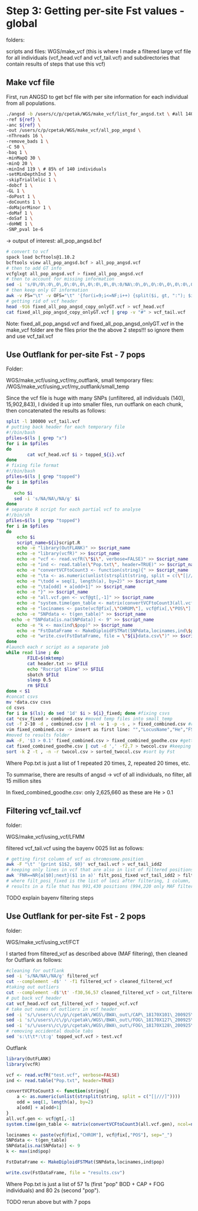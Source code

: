 # Step 3: Getting per-site Fst values - global

folders:  

scripts and files: WGS/make_vcf (this is where I made a filtered large vcf file for all individuals (vcf_head.vcf and vcf_tail.vcf) and subdirectories that contain results of steps that use this vcf)

## Make vcf file

First, run ANGSD to get bcf file with per site information for each individual from all populations.


```bash
./angsd -b /users/c/p/cpetak/WGS/make_vcf/list_for_angsd.txt \ #all 140 individuals!!!
-ref ${ref} \
-anc ${ref} \
-out /users/c/p/cpetak/WGS/make_vcf/all_pop_angsd \
-nThreads 16 \
-remove_bads 1 \
-C 50 \
-baq 1 \
-minMapQ 30 \
-minQ 20 \
-minInd 119 \ # 85% of 140 individuals
-setMinDepthInd 3 \
-skipTriallelic 1 \
-dobcf 1 \
-GL 1 \
-doPost 1 \
-doCounts 1 \
-doMajorMinor 1 \
-doMaf 1 \
-doSaf 1 \
-doHWE 1 \
-SNP_pval 1e-6
```

-> output of interest: all_pop_angsd.bcf

```bash
# convert to vcf
spack load bcftools@1.10.2
bcftools view all_pop_angsd.bcf > all_pop_angsd.vcf
# then to add GT info
vcfglxgt all_pop_angsd.vcf > fixed_all_pop_angsd.vcf
# then to account for missing information
sed -i 's/0\/0\:0\,0\,0\:0\,0\,0\:0\,0\,0\:0/NA\:0\,0\,0\:0\,0\,0\:0\,0\,0\:0/g' fixed_all_pop_angsd_copy.vcf
# then keep only GT information
awk -v FS="\t" -v OFS="\t" '{for(i=9;i<=NF;i++) {split($i, gt, ":"); $i=gt[1]} print}' fixed_all_pop_angsd_copy.vcf > fixed_all_pop_angsd_copy_onlyGT.vcf
# getting rid of vcf header
head -916 fixed_all_pop_angsd_copy_onlyGT.vcf > vcf_head.vcf
cat fixed_all_pop_angsd_copy_onlyGT.vcf | grep -v "#" > vcf_tail.vcf 
```

Note:  fixed_all_pop_angsd.vcf and fixed_all_pop_angsd_onlyGT.vcf in the make_vcf folder are the files prior the the above 2 steps!!! so ignore them and use vcf_tail.vcf

## Use Outflank for per-site Fst - 7 pops

Folder: 

WGS/make_vcf/using_vcf/my_outflank, small temporary files: /WGS/make_vcf/using_vcf/my_outflank/small_temp

Since the vcf file is huge with many SNPs (unfiltered, all individuals (140), 15,902,843), I divided it up into smaller files, run outflank on each chunk, then concatenated the results as follows:

```bash
split -l 100000 vcf_tail.vcf
# putting back header for each temporary file
#!/bin/bash
pfiles=$(ls | grep "x")
for i in $pfiles
do
        cat vcf_head.vcf $i > topped_${i}.vcf
done
# fixing file format
#!/bin/bash
pfiles=$(ls | grep "topped")
for i in $pfiles
do
   echo $i
   sed -i 's/NA/NA\/NA/g' $i
done
# separate R script for each partial vcf to analyse
#!/bin/sh
pfiles=$(ls | grep "topped")
for i in $pfiles
do
	echo $i
	script_name=${i}script.R
	echo -e "library(OutFLANK)" >> $script_name
	echo -e "library(vcfR)" >> $script_name
	echo -e "vcf <- read.vcfR(\"$i\", verbose=FALSE)" >> $script_name
	echo -e "ind <- read.table(\"Pop.txt\", header=TRUE)" >> $script_name
	echo -e "convertVCFtoCount3 <- function(string){" >> $script_name
	echo -e "\ta <- as.numeric(unlist(strsplit(string, split = c(\"[|///]\"))))" >> $script_name
	echo -e "\todd = seq(1, length(a), by=2)" >> $script_name
	echo -e "\ta[odd] + a[odd+1]" >> $script_name
	echo -e "}" >> $script_name
	echo -e "all.vcf.gen <- vcf@gt[,-1]" >> $script_name
	echo -e "system.time(gen_table <- matrix(convertVCFtoCount3(all.vcf.gen), ncol=ncol(all.vcf.gen)))" >> $script_name
	echo -e "locinames <- paste(vcf@fix[,\"CHROM\"], vcf@fix[,\"POS\"], sep=\"_\")" >> $script_name
	echo -e "SNPdata <- t(gen_table)" >> $script_name
  echo -e "SNPdata[is.na(SNPdata)] <- 9" >> $script_name
	echo -e "k <- max(ind\$pop)" >> $script_name
	echo -e "FstDataFrame <- MakeDiploidFSTMat(SNPdata,locinames,ind\$pop)" >> $script_name
	echo -e "write.csv(FstDataFrame, file = \"${i}data.csv\")" >> $script_name
done
#launch each r script as a separate job
while read line ; do
        FILE=$(mktemp)
        cat header.txt >> $FILE
        echo "Rscript $line" >> $FILE
        sbatch $FILE
        sleep 0.5
        rm $FILE
done < $1
#concat csvs
mv *data.csv csvs
cd csvs
for i in $(ls); do sed '1d' $i > ${i}_fixed; done #fixing csvs
cat *csv_fixed > combined.csv #moved temp files into small_temp
cut -f 2-10 -d , combined.csv | nl -w 1 -p -s , > fixed_combined.csv #reindexing csv
vim fixed_combined.csv -> insert as first line: "","LocusName","He","FST","T1","T2","FSTNoCorr","T1NoCorr","T2NoCorr","meanAlleleFreq" 
#moved to results folder
awk -F, '$3 > 0.1' fixed_combined.csv > fixed_combined_goodhe.csv #getting only sites with He > 0.1
cat fixed_combined_goodhe.csv | cut -d ',' -f2,7 > twocol.csv #keeping only position and FSTNoCorr columns
sort -k 2 -t , -n -r twocol.csv > sorted_twocol.csv #sort by Fst
```

Where Pop.txt is just a list of 1 repeated 20 times, 2, repeated 20 times, etc.

To summarise, there are results of angsd -> vcf of all individuals, no filter, all 15 million sites

In fixed_combined_goodhe.csv: only 2,625,660 as these are He > 0.1

## Filtering vcf_tail.vcf

folder:

WGS/make_vcf/using_vcf/LFMM

filtered vcf_tail.vcf using the bayenv 0025 list as follows:

```bash
# getting first column of vcf as chromosome.position
awk -F "\t" '{print $1$2, $0}' vcf_tail.vcf > vcf_tail_idd2
# keeping only lines in vcf that are also in list of filtered positions
awk 'FNR==NR{a[$0];next}($1 in a)' filt_posi_fixed vcf_tail_idd2 > filtered_vcf
# where filt_posi_fixed is the list of loci after filtering, 1 column, chromosome.position format
# results in a file that has 991,430 positions (994,220 only MAF filter), because remember here we also filtered for SNP_pval
```

TODO explain bayenv filtering steps

## Use Outflank for per-site Fst - 2 pops

folder:

WGS/make_vcf/using_vcf/FCT

I started from filtered_vcf as described above (MAF filtering), then cleaned for Outflank as follows:

```bash
#cleaning for outflank
sed -i 's/NA/NA\/NA/g' filtered_vcf
cut --complement -d$' ' -f1 filtered_vcf > cleaned_filtered_vcf
#taking out outliers
cut --complement -d$'\t' -f30,56,57 cleaned_filtered_vcf > cut_filtered_vcf
# put back vcf header
cat vcf_head.vcf cut_filtered_vcf > topped_vcf.vcf
# take out names of outliers in vcf header
sed -i 's/\/users\/c\/p\/cpetak\/WGS\/BWA\_out\/CAP\_18170X101\_200925\_A00421\_0244\_AHKML5DSXY\_S121\_L002\_R1\_001\.rmdup\.bam//g' topped_vcf.vcf
sed -i 's/\/users\/c\/p\/cpetak\/WGS\/BWA\_out\/FOG\_18170X127\_200925\_A00421\_0244\_AHKML5DSXY\_S147\_L002\_R1\_001\.rmdup\.bam//g' topped_vcf.vcf
sed -i 's/\/users\/c\/p\/cpetak\/WGS\/BWA\_out\/FOG\_18170X128\_200925\_A00421\_0244\_AHKML5DSXY\_S148\_L002\_R1\_001\.rmdup\.bam//g' topped_vcf.vcf
# removing accidental double tabs
sed 's:\t\t*:\t:g' topped_vcf.vcf > test.vcf
```

Outflank

```R
library(OutFLANK)
library(vcfR)

vcf <- read.vcfR("test.vcf", verbose=FALSE)
ind <- read.table("Pop.txt", header=TRUE)

convertVCFtoCount3 <- function(string){
    a <- as.numeric(unlist(strsplit(string, split = c("[|///]"))))
    odd = seq(1, length(a), by=2)
    a[odd] + a[odd+1]
}
all.vcf.gen <- vcf@gt[,-1]
system.time(gen_table <- matrix(convertVCFtoCount3(all.vcf.gen), ncol=ncol(all.vcf.gen)))

locinames <- paste(vcf@fix[,"CHROM"], vcf@fix[,"POS"], sep="_")
SNPdata <- t(gen_table)
SNPdata[is.na(SNPdata)] <- 9
k <- max(ind$pop)

FstDataFrame <- MakeDiploidFSTMat(SNPdata,locinames,ind$pop)

write.csv(FstDataFrame, file = "results.csv")
```

Where Pop.txt is just a list of 57 1s (first "pop" BOD + CAP + FOG individuals) and 80 2s (second "pop").

TODO rerun above but with 7 pops
